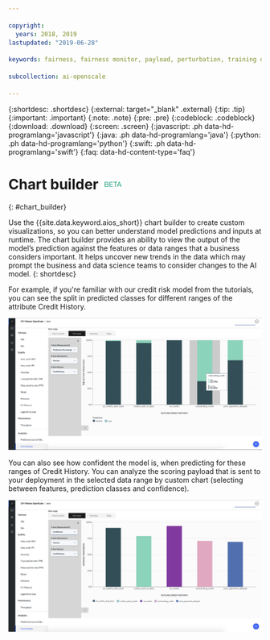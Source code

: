 ```yaml
---

copyright:
  years: 2018, 2019
lastupdated: "2019-06-28"

keywords: fairness, fairness monitor, payload, perturbation, training data, debiased

subcollection: ai-openscale

---
```


{:shortdesc: .shortdesc}
{:external: target="_blank" .external}
{:tip: .tip}
{:important: .important}
{:note: .note}
{:pre: .pre}
{:codeblock: .codeblock}
{:download: .download}
{:screen: .screen}
{:javascript: .ph data-hd-programlang='javascript'}
{:java: .ph data-hd-programlang='java'}
{:python: .ph data-hd-programlang='python'}
{:swift: .ph data-hd-programlang='swift'}
{:faq: data-hd-content-type='faq'}

# Chart builder ![beta tag](images/beta.png)
{: #chart_builder}

Use the {{site.data.keyword.aios_short}} chart builder to create custom visualizations, so you can better understand model predictions and inputs at runtime. The chart builder provides an ability to view the output of the model’s prediction against the features or data ranges that a business considers important. It helps uncover new trends in the data which may prompt the business and data science teams to consider changes to the AI model. 
{: shortdesc}

For example, if you're familiar with our credit risk model from the tutorials, you can see the split in predicted classes for different ranges of the attribute Credit History. 

   ![a chart that shows feature prediction for gender by the feature age](images/by_custom_chart.png)
      
   You can also see how confident the model is, when predicting for these ranges of Credit History. You can analyze the scoring payload that is sent to your deployment in the selected data range by custom chart (selecting between features, prediction classes and confidence).

   ![a chart that shows feature prediction for gender by the feature age](images/by_custom_chart002.png)
   
